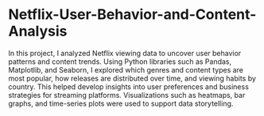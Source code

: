 # Netflix-User-Behavior-and-Content-Analysis
In this project, I analyzed Netflix viewing data to uncover user behavior patterns and content trends. Using Python libraries such as Pandas, Matplotlib, and Seaborn, I explored which genres and content types are most popular, how releases are distributed over time, and viewing habits by country. This helped develop insights into user preferences and business strategies for streaming platforms. Visualizations such as heatmaps, bar graphs, and time-series plots were used to support data storytelling.

